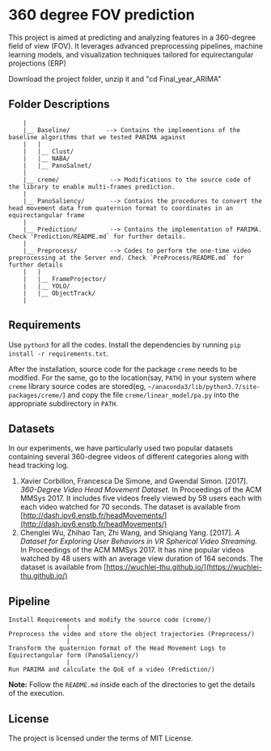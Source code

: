 # 360 degree FOV prediction

This project is aimed at predicting and analyzing features in a 360-degree field of view (FOV). It leverages advanced preprocessing pipelines, machine learning models, and visualization techniques tailored for equirectangular projections (ERP)

 
Download the project folder, unzip it and "cd Final_year_ARIMA"

## Folder Descriptions
		
		|
		|__ Baseline/          --> Contains the implementions of the baseline algorithms that we tested PARIMA against
		|   |
		|   |__ Clust/
		|   |__ NABA/
		|   |__ PanoSalnet/
		|
		|__ creme/              --> Modifications to the source code of the library to enable multi-frames prediction.
		|
		|__ PanoSaliency/       --> Contains the procedures to convert the head movement data from quaternion format to coordinates in an equirectangular frame
		|
		|__ Prediction/         --> Contains the implementation of PARIMA. Check 'Prediction/README.md` for further details.
		|
		|__ Preprocess/         --> Codes to perform the one-time video preprocessing at the Server end. Check `PreProcess/README.md` for further details
		|   |
		|   |__ FrameProjector/
		|   |__ YOLO/
		|   |__ ObjectTrack/
		|
	

## Requirements
Use `python3` for all the codes. Install the dependencies by running `pip install -r requirements.txt`.  

After the installation, source code for the package `creme` needs to be modified. For the same, go to the location(say, `PATH`) in your system where `creme` library source codes are stored(eg, `~/anaconda3/lib/python3.7/site-packages/creme/`) and copy the file `creme/linear_model/pa.py` into the appropriate subdirectory in `PATH`. 


## Datasets
In our experiments, we have particularly used two popular datasets containing several 360-degree videos of different categories along with head tracking log. 

1. Xavier Corbillon, Francesca De Simone, and Gwendal Simon. [2017]. *360-Degree Video Head Movement Dataset.* In Proceedings of the ACM MMSys 2017. 
It includes five videos freely viewed by 59 users each with each video watched for 70 seconds. The dataset is available from [http://dash.ipv6.enstb.fr/headMovements/](http://dash.ipv6.enstb.fr/headMovements/)
2. Chenglei Wu, Zhihao Tan, Zhi Wang, and Shiqiang Yang. [2017]. *A Dataset for Exploring User Behaviors in VR Spherical Video Streaming.* In Proceedings of the ACM MMSys 2017. 
It has nine popular videos watched by 48 users with an average view duration of 164 seconds. The dataset is available from [https://wuchlei-thu.github.io/](https://wuchlei-thu.github.io/)


## Pipeline
	Install Requirements and modify the source code (creme/)
					|
	Preprocess the video and store the object trajectories (Preprocess/)
					|
	Transform the quaternion format of the Head Movement Logs to Equirectangular form (PanoSaliency/)
					|
	Run PARIMA and calculate the QoE of a video (Prediction/)

**Note:** Follow the `README.md` inside each of the directories to get the details of the execution.
 

## License
The project is licensed under the terms of MIT License.
